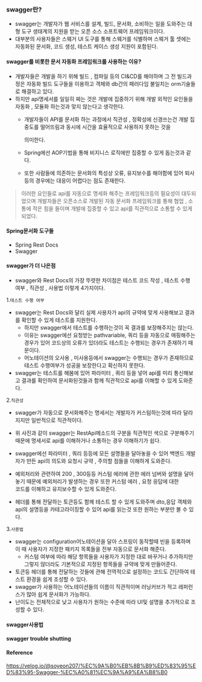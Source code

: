 ### swagger란?

- swagger는 개발자가 웹 서비스를 설계, 빌드, 문서화, 소비하는 일을 도와주는 대형 도구 생태계의 지원을 받는 오픈 소스 소프트웨어 프레임워크이다.
-  대부분의 사용자들은 스웨거 UI 도구를 통해 스웨거를 식별하며 스웨거 툴 셋에는 자동화된 문서화, 코드 생성, 테스트 케이스 생성 지원이 포함된다.

#### swagger를 비롯한 문서 자동화 프레임워크를 사용하는 이유?

- 개발자들은 개발을 하기 위해 빌드 , 컴파일 등의 CI&CD를 해야하며 그 전 빌드과정은 자동화 빌드 도구들을 이용하고 객체와 db간의 패러다임 불일치는 orm기술들로 해결하고 있다.
- 하지만 api명세서를 일일히 짜는 것은 개발에 집중하기 위해 개발 외적인 요인들을 자동화 , 모듈화 하는것과 맞지 않는다고 생각한다.
  - 개발자들이 API를 문서화 하는 과정에서 직관성 , 정확성에 신경쓰는건 개발 집중도를 떨어뜨림과 동시에 시간을 효율적으로 사용하지 못하는 것을 
  
    의미한다. 
  - Spring에선 AOP기법을 통해 비지니스 로직에만 집중할 수 있게 돕는것과 같다.
  - 또한 사람들에 의존하는 문서화의 특성상 오류, 유지보수를 해야함에 있어 퇴사등의 경우에는 대응이 어렵다는 점도 존재한다.

> 이러한 요인들로 api를 자동으로 명세화 해주는 프레임워크등의 필요성이 대두되었으며 개발자들은 오픈소스로 개발된 자동 문서화 프레임워크를 통해 협업 , 소통에 적은 힘을 들이며 개발에 집중할 수 있고 api를 직관적으로 소통할 수 있게 되었다.

#### Spring문서화 도구들
- Spring Rest Docs
- Swagger

#### swagger가 더 나은점
- swagger와 Rest Docs의 가장 뚜렷한 차이점은 테스트 코드 작성 , 테스트 수행 여부 , 직관성 , 사용법 이렇게 4가지이다.

1.`테스트 수행 여부`
  - swagger는 Rest Docs와 달리 실제 사용자가 api의 규약에 맞게 사용해보고 결과를 확인할 수 있게 테스트를 지원한다.
    - 하지만 swagger에서 테스트를 수행하는것이 꼭 결과를 보장해주지는 않는다.
    - 이유는 swagger에선 요청받는 pathvariable, 쿼리 등을 자동으로 매핑해주는 경우가 있어 코드상의 오류가 있더라도 테스트는 수행되는 경우가 존재하기 때문이다.
    - 어노테이션의 오사용 , 미사용등에서 swagger는 수행되는 경우가 존재하므로 테스트 수행여부가 성공을 보장한다고 확신하지 못한다.
  - swagger는 테스트를 해봄에 있어 파라미터 , 쿼리 등을 넣어 api를 미리 통신해보고 결과를 확인하여 문서화된것들과 함께 직관적으로 api를 이해할 수 있게 도와준다.

2.`직관성`
  - swagger가 자동으로 문서화해주는 명세서는 개발자가 커스텀하는것에 따라 달라지지만 일반적으로 직관적이다.

  - 위 사진과 같이 swagger는 RestApi메소드의 구분을 직관적인 색으로 구분해주기 때문에 명세서로 api를 이해하거나 소통하는 경우 이해하기가 쉽다.
  - swagger에선 파라미터 , 쿼리 등등에 모든 설명들을 달아놓을 수 있어 백엔드 개발자가 만든 api의 의도와 요청시 규약 , 주의할 점들을 이해하게 도와준다.
  - 예외처리와 관련하여 200 , 300등등 커스텀 에러에 관한 에러 넘버와 설명을 달아놓기 때문에 예외처리가 발생하는 경우 또한 커스텀 에러 , 요청 응답에 대한 <br>코드를 이해하고 유지보수할 수 있게 도와준다. 
  - 헤더를 통해 전달하는 토큰등도 함께 테스트 할 수 있게 도와주며 dto,응답 객체와 api의 설명등을 카테고라이징할 수 있어 api를 읽는것 또한 원하는 부분만 볼 수 있다.

3.`사용법`
  - swagger는 configuration어노테이션을 달아 스프링이 동작할때 빈을 등록하며 이 때 사용자가 지정한 패키지 목록들을 전부 자동으로 문서화 해준다.
    - 커스텀 여부에 따라 해당 항목들을 사용자가 지정한 대로 바꾸거나 추가하지만 그렇지 않더라도 기본적으로 지정된 항목들을 규약에 맞게 만들어준다.
  - 토큰등 헤더를 통해 전달하는 것들에 관해 전역적으로 설정하는 코드도 간단하여 테스트 환경을 쉽게 조성할 수 있다.
  - swagger가 사용하는 어노테이션들의 이름이 직관적이며 러닝커브가 적고 레퍼런스가 많아 쉽게 문서화가 가능하다.
  - 난이도는 전체적으로 낮고 사용자가 원하는 수준에 따라 UI및 설명을 추가적으로 조성할 수 있다.


#### swagger사용법


#### swagger trouble shutting


#### Reference
<https://velog.io/@soyeon207/%EC%9A%B0%EB%8B%B9%ED%83%95%ED%83%95-Swagger-%EC%A0%81%EC%9A%A9%EA%B8%B0><br>
